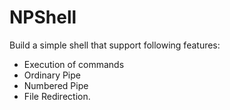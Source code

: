 # NPShell
Build a simple shell that support following features:
* Execution of commands
* Ordinary Pipe
* Numbered Pipe
* File Redirection.
